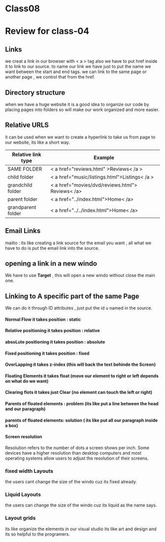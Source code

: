 # Class08
# Review for class-04

## Links
we creat a link in our browser with < a > tag also we have to put href inside it to link to our source.
to name our link we have just to put the name we want between the start and end tags.
we can link to the same page or another page , we control that from the href.

## Directory structure
when we have a huge website it is a good idea to organize our code by placing pages into folders so will make our work organized and more easier.

## Relative URLS
it can be used when we want to create a hyperlink to take us from page to our website, its like a short way.

Relative link type | Example
-------------------|---------
SAME FOLDER | < a href="reviews.html" >Reviews< /a >
child folder | < a href="music/listings.html">Listings< /a >
grandchild folder | < a href="movies/dvd/reviews.html"> Reviews< /a>
parent folder | < a href="../index.html">Home< /a>
grandparent folder | < a href="../../index.html">Home< /a>

## Email Links 
mailto : its like creating a link source for the email you want , all what we have to do is put the email link into the source.

## opening a link in a new windo
We have to use **Target** , this will open a new windo without close the main one.

## Linking to A specific part of the same Page
We can do it through ID attributes , just put the id u named in the source.

#### Normal Flow it takes position : static 
#### Relative positioning it takes position : relative
#### absoLute positioning it takes position : absolute
#### Fixed positioning it takes position : fixed
#### OverLapping it takes z-index (this will back the text behinde the Screen)
#### Floating Elements it takes float (move our element to right or left depends on what do we want)
#### Clearing flots it takes just Clear (no element can touch the left or right)
#### Parents of floated elements : problem (its like put a line between the head and our paragraph)
#### parents of floated elements: solution ( its like put all our paragraph inside a box)

#### Screen resolution 
Resolution refers to the number of dots a screen shows per inch. Some devices have a higher resolution than desktop computers and most operating systems allow users to adjust the resolution of their screens.

### fixed width Layouts
the users cant change the size of the windo cuz its fixed already.

### Liquid Layouts
the users can change the size of the windo cuz its liquid as the name says.

### Layout grids
its like organize the elements in our visual studio its like art and design and its so helpful to the programers.